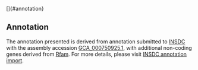 []{#annotation}

Annotation
----------

The annotation presented is derived from annotation submitted to
[INSDC](http://www.insdc.org) with the assembly accession
[GCA\_000750925.1](http://www.ebi.ac.uk/ena/data/view/GCA_000750925.1),
with additional non-coding genes derived from
[Rfam](http://rfam.xfam.org/). For more details, please visit [INSDC
annotation
import](http://ensemblgenomes.org/info/data/insdc_annotation).
